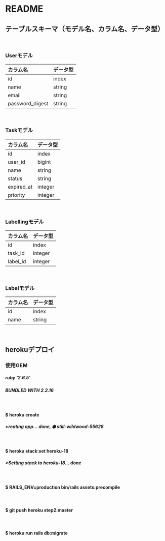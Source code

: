 # README

## テーブルスキーマ（モデル名、カラム名、データ型）
<br>

### Userモデル

| カラム名 | データ型 | 
| :--- | :--- | 
| id | index | 
| name | string | 
| email | string |
| password_digest | string |

<br>

### Taskモデル

| カラム名 | データ型 | 
| :--- | :--- | 
| id | index | 
| user_id | bigint | 
| name | string |
| status | string |
| expired_at | integer |
| priority | integer |

<br>

### Labellingモデル

| カラム名 | データ型 | 
| :--- | :--- | 
| id | index | 
| task_id | integer | 
| label_id | integer |

<br>

### Labelモデル

| カラム名 | データ型 | 
| :--- | :--- | 
| id | index | 
| name | string |
<br>


## herokuデプロイ
### 使用GEM
##### ruby '2.6.5'
##### BUNDLED WITH 2.2.16
<br>

#### $ heroku create
##### >reating app... done, ⬢ still-wildwood-55628
<br>

#### $ heroku stack:set heroku-18 
##### >Setting stack to heroku-18... done
<br>

#### $ RAILS_ENV=production bin/rails assets:precompile 
<br>

#### $ git push heroku step2:master
<br>

#### $ heroku run rails db:migrate